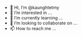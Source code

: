 - 👋 Hi, I’m @kaunghtetmy
- 👀 I’m interested in ...
- 🌱 I’m currently learning ...
- 💞️ I’m looking to collaborate on ...
- 📫 How to reach me ...

<!---
kaunghtetmy/kaunghtetmy is a ✨ special ✨ repository because its `README.md` (this file) appears on your GitHub profile.
You can click the Preview link to take a look at your changes.
--->

